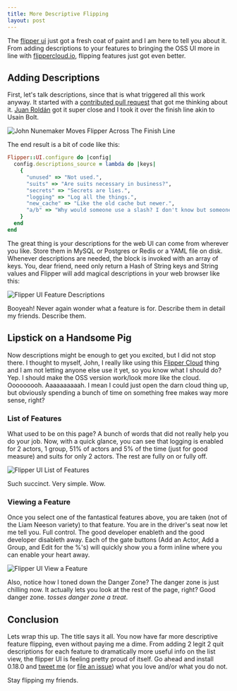 ```yaml
---
title: More Descriptive Flipping
layout: post
---
```


The [flipper ui](https://github.com/jnunemaker/flipper) just got a fresh coat of paint and I am here to tell you about it. From adding descriptions to your features to bringing the OSS UI more in line with [flippercloud.io](https://flippercloud.io), flipping features just got even better.

## Adding Descriptions

First, let's talk descriptions, since that is what triggered all this work anyway. It started with a [contributed pull request](https://github.com/jnunemaker/flipper/pull/461) that got me thinking about it. [Juan Roldán](https://github.com/juanroldan1989) got it super close and I took it over the finish line akin to Usain Bolt.

<img src="{{site.url}}/images/posts/more-descriptive-flipping/usain.jpg" alt="John Nunemaker Moves Flipper Across The Finish Line" />

The end result is a bit of code like this:

```ruby
Flipper::UI.configure do |config|
  config.descriptions_source = lambda do |keys|
    {
      "unused" => "Not used.",
      "suits" => "Are suits necessary in business?",
      "secrets" => "Secrets are lies.",
      "logging" => "Log all the things.",
      "new_cache" => "Like the old cache but newer.",
      "a/b" => "Why would someone use a slash? I don't know but someone did. Let's make this really long so they regret using slashes. Please don't use slashes.",
    }
  end
end
```

The great thing is your descriptions for the web UI can come from wherever you like. Store them in MySQL or Postgres or Redis or a YAML file on disk. Whenever descriptions are needed, the block is invoked with an array of keys. You, dear friend, need only return a Hash of String keys and String values and Flipper will add magical descriptions in your web browser like this:

<img src="{{site.url}}/images/posts/more-descriptive-flipping/descriptions.png" alt="Flipper UI Feature Descriptions" />

Booyeah! Never again wonder what a feature is for. Describe them in detail my friends. Describe them.

## Lipstick on a Handsome Pig

Now descriptions might be enough to get you excited, but I did not stop there. I thought to myself, John, I really like using this [Flipper Cloud](https://flippercloud.io) thing and I am not letting anyone else use it yet, so you know what I should do? Yep. I should make the OSS version work/look more like the cloud. Ooooooooh. Aaaaaaaaaah. I mean I could just open the darn cloud thing up, but obviously spending a bunch of time on something free makes way more sense, right?

### List of Features

What used to be on this page? A bunch of words that did not really help you do your job. Now, with a quick glance, you can see that logging is enabled for 2 actors, 1 group, 51% of actors and 5% of the time (just for good measure) and suits for only 2 actors. The rest are fully on or fully off.

<img src="{{site.url}}/images/posts/more-descriptive-flipping/flipper-list.png" alt="Flipper UI List of Features" />

Such succinct. Very simple. Wow.

### Viewing a Feature

Once you select one of the fantastical features above, you are taken (not of the Liam Neeson variety) to that feature. You are in the driver's seat now let me tell you. Full control. The good developer enableth and the good developer disableth away. Each of the gate buttons (Add an Actor, Add a Group, and Edit for the %'s) will quickly show you a form inline where you can enable your heart away.

<img src="{{site.url}}/images/posts/more-descriptive-flipping/flipper-show.png" alt="Flipper UI View a Feature" />

Also, notice how I toned down the Danger Zone? The danger zone is just chilling now. It actually lets you look at the rest of the page, right? Good danger zone. *tosses danger zone a treat*.

## Conclusion

Lets wrap this up. The title says it all. You now have far more descriptive feature flipping, even without paying me a dime. From adding 2 legit 2 quit descriptions for each feature to dramatically more useful info on the list view, the flipper UI is feeling pretty proud of itself. Go ahead and install 0.18.0 and [tweet me](https://twitter.com/jnunemaker) (or [file an issue](https://github.com/jnunemaker/flipper/issues/new)) what you love and/or what you do not.

Stay flipping my friends.
